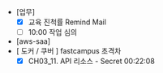 - [업무]
	- [x] 교육 진척률 Remind Mail
	- [ ] 10:00 작업 심의
- [aws-saa]
- [ 도커 / 쿠버 ] fastcampus 초격차
	- [x] CH03_11. API 리소스 - Secret 00:22:08

<!--stackedit_data:
eyJoaXN0b3J5IjpbMTc0MjM2MDk1MCwtMTYxNjU2NTE1NywyMT
E0NjM1MTE3LC0xNzI4MjQ0MTc3LDE0MzYyMDAxMjZdfQ==
-->